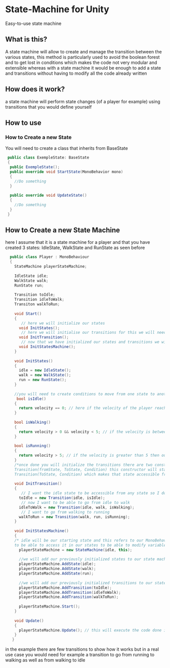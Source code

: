 # State-Machine for Unity
Easy-to-use state machine
## What is this?
A state machine will allow to create and manage the transition between the various states, this method is particularly used to avoid the boolean forest and to get lost in conditions which makes the code not very modular and extensible whereas with a state machine it would be enough to add a state and transitions without having to modify all the code already written
## How does it work?
a state machine will perform state changes (of a player for example) using transitions that you would define yourself 
## How to use
### How to Create a new State
You will need to create a class that inherits from BaseState
```cs
 public class ExempleState: BaseState
 {
  public ExempleState();
  public override void StartState(MonoBehavior mono)
  {
    //Do something
  }
  
  public override void UpdateState()
  {
    //Do something
  }
 }
```
## How to Create a new State Machine
here I assume that it is a state machine for a player and that you have created 3 states: IdleState, WalkState and RunState as seen before 
```cs
  public class Player : MonoBehaviour
  {
    StateMachine playerStateMachine;
    
    IdleState idle;
    WalkState walk;
    RunState run;
    
    Transition toIdle;
    Transition idleToWalk;
    Transiton walkToRun;
    
    void Start()
    {
       // here we will initialize our states
      void InitStates();
       // here we will initialise our transitions for this we will need a function that returns a boolean for each transition
      void InitTransition();
       // now that we have initialized our states and transitions we will initialize the state machine with all these 
      void InitStatesMachine();
    }
    
    void InitStates()
    {
      idle = new IdleState();
      walk = new WalkState();
      run = new RunState();
    }
    
    //you will need to create conditions to move from one state to another as follows
     bool isIdle()
    {
      return velocity == 0; // here if the velocity of the player reaches 0 the condition will be true
    }
    
    bool isWalking()
    {
      return velocity > 0 && velocity < 5; // if the velocity is between 1 and 5 the condition will be true
    }
    
    bool isRunning()
    {
      return velocity > 5; // if the velocity is greater than 5 then our character is running
    }
    /*once done you will initialize the transitions there are two constructors
    Transition(fromState, ToState, Condition) this constructor will start from a state to go to another and there is 
    Transition(ToState, Condition) which makes that state accessible from any state */
    
    void InitTransition()
    {
       // I want the idle state to be accessible from any state so I don't put an origin state but only the destination
      toIdle = new Transition(idle, isIdle);
       // now I want to be able to go from idle to walk
      idleToWalk = new Transition(idle, walk, isWalking);
       // I want to go from walking to running
      walkToRun = new Transition(walk, run, isRunning);
    }
    
    void InitStatesMachine()
    {
    /* idle will be our starting state and this refers to our MonoBehaviour
    to be able to access it in our states to be able to modify variables that are there*/
      playerStateMachine = new StateMachine(idle, this);
      
      //we will add our previously initialized states to our state machine
      playerStateMachine.AddState(idle);
      playerStateMachine.AddState(walk);
      playerStateMachine.AddState(run);
      
      //we will add our previously initialized transitions to our state machine
      playerStateMachine.AddTransition(toIdle);
      playerStateMachine.AddTransition(idleToWalk);
      playerStateMachine.AddTransition(walkToRun);
      
      playerStateMachine.Start();
    }
    
    void Update()
    {
      playerStateMachine.Update(); // this will execute the code done in the active state update
    }
   }
```

in the example there are few transitions to show how it works but in a real use case you would need for example a transition to go from running to walking as well as from walking to idle
